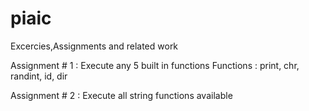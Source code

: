 # piaic
Excercies,Assignments and related work


Assignment # 1 : Execute any 5 built in functions
Functions : print, chr, randint, id, dir

Assignment # 2 : Execute all string functions available


